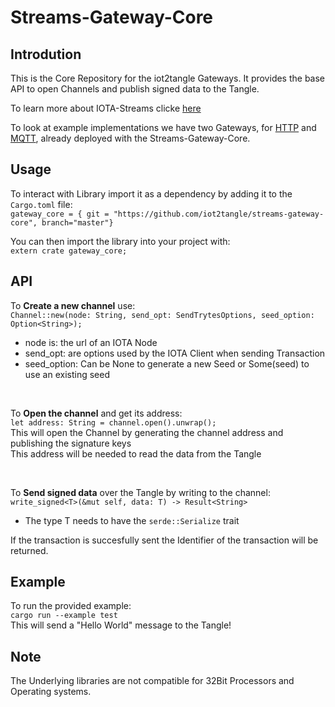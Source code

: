 # Streams-Gateway-Core

## Introdution
This is the Core Repository for the iot2tangle Gateways. It provides the base API to open Channels and publish signed data to the Tangle.  
  
To learn more about IOTA-Streams clicke [here](https://docs.iota.org/docs/iota-streams/1.1/overview)  
  
To look at example implementations we have two Gateways, for [HTTP](https://github.com/iot2tangle/Streams-wifi-gateway) and [MQTT](https://github.com/iot2tangle/streams-mqtt-gateway), already deployed with the Streams-Gateway-Core.
  
## Usage
To interact with Library import it as a dependency by adding it to the `Cargo.toml` file:  
`gateway_core = { git = "https://github.com/iot2tangle/streams-gateway-core", branch="master"}`
  
You can then import the library into your project with:  
`extern crate gateway_core;`  

## API 
To <b>Create a new channel</b>  use:  
`Channel::new(node: String, send_opt: SendTrytesOptions, seed_option: Option<String>);`  
* node is: the url of an IOTA Node   
* send_opt:  are options used by the IOTA Client when sending Transaction  
* seed_option: Can be None to generate a new Seed or Some(seed) to use an existing seed  

 <br>
  
   
To <b>Open the channel</b>  and get its address:    
`let address: String = channel.open().unwrap();`  
This will open the Channel by generating the channel address and publishing the signature keys  
This address will be needed to read the data from the Tangle  
  
   <br>
   
To <b>Send signed data</b> over the Tangle by writing to the channel:  
`write_signed<T>(&mut self, data: T) -> Result<String>`  
* The type T needs to have the `serde::Serialize` trait  
  
If the transaction is succesfully sent the Identifier of the transaction will be returned.  

## Example
To run the provided example:  
`cargo run --example test`  
This will send a "Hello World" message to the Tangle!

  
## Note
The Underlying libraries are not compatible for 32Bit Processors and Operating systems.  
